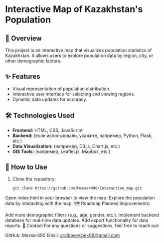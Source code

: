 # Interactive Map of Kazakhstan's Population

## 📜 Overview
This project is an interactive map that visualizes population statistics of Kazakhstan. It allows users to explore population data by region, city, or other demographic factors.

## ✨ Features
- Visual representation of population distribution.
- Interactive user interface for selecting and viewing regions.
- Dynamic data updates for accuracy.

## 🛠️ Technologies Used
- **Frontend:** HTML, CSS, JavaScript
- **Backend:** (если использовали, укажите, например, Python, Flask, etc.)
- **Data Visualization:** (например, D3.js, Chart.js, etc.)
- **GIS Tools:** (например, Leaflet.js, Mapbox, etc.)

## 🚀 How to Use
1. Clone the repository:
   ```bash
   git clone https://github.com/Messer490/Interactive_map.git
Open index.html in your browser to view the map.
Explore the population data by interacting with the map.
🗺️ Roadmap
Planned improvements:

Add more demographic filters (e.g., age, gender, etc.).
Implement backend database for real-time data updates.
Add export functionality for data reports.
📧 Contact
For any questions or suggestions, feel free to reach out:

GitHub: Messer490
Email: aralbayev.bek06@gmail.com

